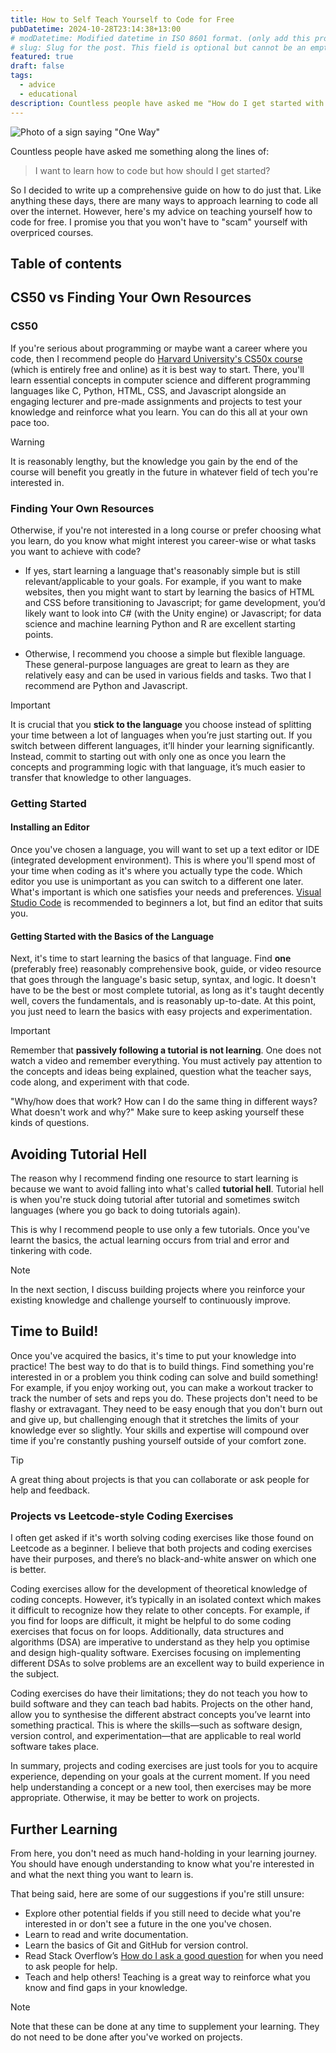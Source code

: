 ```yaml
---
title: How to Self Teach Yourself to Code for Free
pubDatetime: 2024-10-28T23:14:38+13:00
# modDatetime: Modified datetime in ISO 8601 format. (only add this property when a blog post is modified)
# slug: Slug for the post. This field is optional but cannot be an empty string. default = slugified file name
featured: true
draft: false
tags:
  - advice
  - educational
description: Countless people have asked me "How do I get started with learning how to code?", so I decided to write up a comprehensive guide on how to do just that. I go through how to teach yourself to code completely for free when you don't know what you want to use code for or you don't know where to start.
---
```


![Photo of a sign saying "One Way"](@assets/images/how-to-self-teach-coding/banner.jpg)

Countless people have asked me something along the lines of:

> I want to learn how to code but how should I get started?

So I decided to write up a comprehensive guide on how to do just that. Like anything these days, there are many ways to approach learning to code all over the internet. However, here's my advice on teaching yourself how to code for free. I promise you that you won't have to "scam" yourself with overpriced courses.

## Table of contents

## CS50 vs Finding Your Own Resources

### CS50

If you're serious about programming or maybe want a career where you code, then I recommend people do [Harvard University's CS50x course](https://cs50.harvard.edu/x/) (which is entirely free and online) as it is best way to start. There, you'll learn essential concepts in computer science and different programming languages like C, Python, HTML, CSS, and Javascript alongside an engaging lecturer and pre-made assignments and projects to test your knowledge and reinforce what you learn. You can do this all at your own pace too.

>[!WARNING]
> It is reasonably lengthy, but the knowledge you gain by the end of the course will benefit you greatly in the future in whatever field of tech you're interested in.

### Finding Your Own Resources

Otherwise, if you're not interested in a long course or prefer choosing what you learn, do you know what might interest you career-wise or what tasks you want to achieve with code?

- If yes, start learning a language that's reasonably simple but is still relevant/applicable to your goals. For example, if you want to make websites, then you might want to start by learning the basics of HTML and CSS before transitioning to Javascript; for game development, you’d likely want to look into C# (with the Unity engine) or Javascript; for data science and machine learning Python and R are excellent starting points.

- Otherwise, I recommend you choose a simple but flexible language. These general-purpose languages are great to learn as they are relatively easy and can be used in various fields and tasks. Two that I recommend are Python and Javascript.

> [!IMPORTANT] 
> It is crucial that you **stick to the language** you choose instead of splitting your time between a lot of languages when you’re just starting out. If you switch between different languages, it’ll hinder your learning significantly. Instead, commit to starting out with only one as once you learn the concepts and programming logic with that language, it’s much easier to transfer that knowledge to other languages.

### Getting Started

#### Installing an Editor

Once you've chosen a language, you will want to set up a text editor or IDE (integrated development environment). This is where you'll spend most of your time when coding as it's where you actually type the code. Which editor you use is unimportant as you can switch to a different one later. What's important is which one satisfies your needs and preferences. [Visual Studio Code](https://code.visualstudio.com) is recommended to beginners a lot, but find an editor that suits you.

#### Getting Started with the Basics of the Language

Next, it's time to start learning the basics of that language. Find **one** (preferably free) reasonably comprehensive book, guide, or video resource that goes through the language's basic setup, syntax, and logic. It doesn't have to be the best or most complete tutorial, as long as it's taught decently well, covers the fundamentals, and is reasonably up-to-date. At this point, you just need to learn the basics with easy projects and experimentation.

>[!IMPORTANT]
> Remember that **passively following a tutorial is not learning**. One does not watch a video and remember everything. You must actively pay attention to the concepts and ideas being explained, question what the teacher says, code along, and experiment with that code. 
>
> "Why/how does that work? How can I do the same thing in different ways? What doesn't work and why?" Make sure to keep asking yourself these kinds of questions.

## Avoiding Tutorial Hell

The reason why I recommend finding one resource to start learning is because we want to avoid falling into what's called **tutorial hell**. Tutorial hell is when you're stuck doing tutorial after tutorial and sometimes switch languages (where you go back to doing tutorials again). 

This is why I recommend people to use only a few tutorials. Once you've learnt the basics, the actual learning occurs from trial and error and tinkering with code. 

>[!NOTE]
>In the next section, I discuss building projects where you reinforce your existing knowledge and challenge yourself to continuously improve.

## Time to Build!

Once you've acquired the basics, it's time to put your knowledge into practice! The best way to do that is to build things. Find something you're interested in or a problem you think coding can solve and build something! For example, if you enjoy working out, you can make a workout tracker to track the number of sets and reps you do. These projects don't need to be flashy or extravagant. They need to be easy enough that you don't burn out and give up, but challenging enough that it stretches the limits of your knowledge ever so slightly. Your skills and expertise will compound over time if you're constantly pushing yourself outside of your comfort zone.

>[!TIP]
> A great thing about projects is that you can collaborate or ask people for help and feedback. 

### Projects vs Leetcode-style Coding Exercises

I often get asked if it's worth solving coding exercises like those found on Leetcode as a beginner. I believe that both projects and coding exercises have their purposes, and there’s no black-and-white answer on which one is better.

Coding exercises allow for the development of theoretical knowledge of coding concepts. However, it’s typically in an isolated context which makes it difficult to recognize how they relate to other concepts. For example, if you find for loops are difficult, it might be helpful to do some coding exercises that focus on for loops. Additionally, data structures and algorithms (DSA) are imperative to understand as they help you optimise and design high-quality software. Exercises focusing on implementing different DSAs to solve problems are an excellent way to build experience in the subject.

Coding exercises do have their limitations; they do not teach you how to build software and they can teach bad habits. Projects on the other hand, allow you to synthesise the different abstract concepts you’ve learnt into something practical. This is where the skills—such as software design, version control, and experimentation—that are applicable to real world software takes place.

In summary, projects and coding exercises are just tools for you to acquire experience, depending on your goals at the current moment. If you need help understanding a concept or a new tool, then exercises may be more appropriate. Otherwise, it may be better to work on projects.

## Further Learning

From here, you don't need as much hand-holding in your learning journey. You should have enough understanding to know what you're interested in and what the next thing you want to learn is. 

That being said, here are some of our suggestions if you're still unsure:
- Explore other potential fields if you still need to decide what you're interested in or don't see a future in the one you've chosen.
- Learn to read and write documentation.
- Learn the basics of Git and GitHub for version control.
- Read Stack Overflow’s [How do I ask a good question](https://stackoverflow.com/help/how-to-ask) for when you need to ask people for help.
- Teach and help others! Teaching is a great way to reinforce what you know and find gaps in your knowledge.

>[!NOTE]
> Note that these can be done at any time to supplement your learning. They do not need to be done after you've worked on projects.

